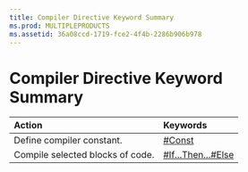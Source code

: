 ```yaml
---
title: Compiler Directive Keyword Summary
ms.prod: MULTIPLEPRODUCTS
ms.assetid: 36a08ccd-1719-fce2-4f4b-2286b906b978
---
```



# Compiler Directive Keyword Summary


|**Action**|**Keywords**|
|:-----|:-----|
|Define compiler constant.|[#Const](-const-directive.md)|
|Compile selected blocks of code.|[#If...Then...#Else](-ifthenelse-directive.md)|

